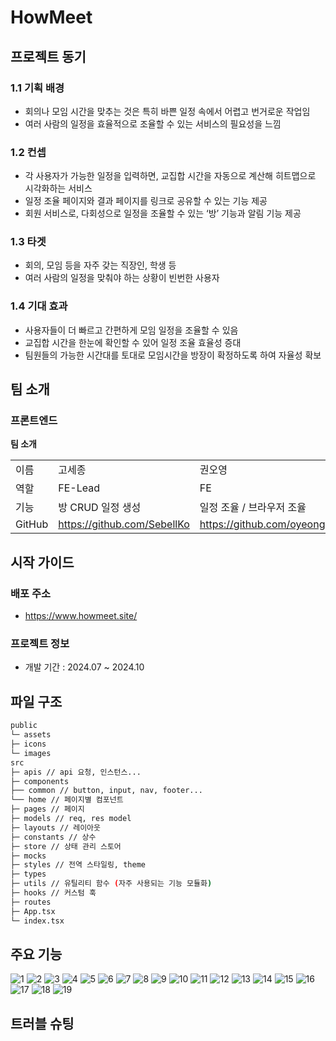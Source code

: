 # HowMeet

## 프로젝트 동기

### 1.1 기획 배경

- 회의나 모임 시간을 맞추는 것은 특히 바쁜 일정 속에서 어렵고 번거로운 작업임
- 여러 사람의 일정을 효율적으로 조율할 수 있는 서비스의 필요성을 느낌

### 1.2 컨셉

- 각 사용자가 가능한 일정을 입력하면, 교집합 시간을 자동으로 계산해 히트맵으로 시각화하는 서비스
- 일정 조율 페이지와 결과 페이지를 링크로 공유할 수 있는 기능 제공
- 회원 서비스로, 다회성으로 일정을 조율할 수 있는 ‘방’ 기능과 알림 기능 제공

### 1.3 타겟

- 회의, 모임 등을 자주 갖는 직장인, 학생 등
- 여러 사람의 일정을 맞춰야 하는 상황이 빈번한 사용자

### 1.4 기대 효과

- 사용자들이 더 빠르고 간편하게 모임 일정을 조율할 수 있음
- 교집합 시간을 한눈에 확인할 수 있어 일정 조율 효율성 증대
- 팀원들의 가능한 시간대를 토대로 모임시간을 방장이 확정하도록 하여 자율성 확보

## 팀 소개

### 프론트엔드

**팀 소개**

|        |                             |                              |                              |
| ------ | --------------------------- | ---------------------------- | ---------------------------- |
| 이름   | 고세종                      | 권오영                       | 류지민                       |
| 역할   | FE-Lead                     | FE                           | FE                           |
| 기능   | 방 CRUD 일정 생성           | 일정 조율 / 브라우저 조율    | 로그인 / PWA / 알림          |
| GitHub | https://github.com/SebellKo | https://github.com/oyeong011 | https://github.com/JIMIN1020 |

## 시작 가이드

### 배포 주소

- https://www.howmeet.site/

### 프로젝트 정보

- 개발 기간 : 2024.07 ~ 2024.10

## 파일 구조

```bash
public
└─ assets
├─ icons
└─ images
src
├─ apis // api 요청, 인스턴스...
├─ components
├── common // button, input, nav, footer...
└── home // 페이지별 컴포넌트
├─ pages // 페이지
├─ models // req, res model
├─ layouts // 레이아웃
├─ constants // 상수
├─ store // 상태 관리 스토어
├─ mocks
├─ styles // 전역 스타일링, theme
├─ types
├─ utils // 유틸리티 함수 (자주 사용되는 기능 모듈화)
├─ hooks // 커스텀 훅
├─ routes
├─ App.tsx
└─ index.tsx
```

## 주요 기능

![1](https://github.com/user-attachments/assets/1d5694e3-cb67-405a-88d6-c0445c0dfcca)
![2](https://github.com/user-attachments/assets/b5364401-7cfa-43a6-b8f1-ba4a5b846970)
![3](https://github.com/user-attachments/assets/f1b77a3e-2c16-4cef-b385-0cd5d38ae887)
![4](https://github.com/user-attachments/assets/18daacc4-16df-4b3a-863b-96b76451c2cd)
![5](https://github.com/user-attachments/assets/ff03f125-b878-4471-809c-b195c5382ce0)
![6](https://github.com/user-attachments/assets/f9595695-39e6-45fc-81f8-69c2bfd1d845)
![7](https://github.com/user-attachments/assets/90ec13f7-a45d-45d3-a913-be5f90a6f739)
![8](https://github.com/user-attachments/assets/f724719b-577e-4c86-b24c-71b51342a864)
![9](https://github.com/user-attachments/assets/42481a4f-1898-4a1b-bf65-c4c45901c838)
![10](https://github.com/user-attachments/assets/c6de335b-6d4e-4908-a2ce-9eed8bfcb084)
![11](https://github.com/user-attachments/assets/37528d65-b938-41a8-8d4f-9fd5355bd52c)
![12](https://github.com/user-attachments/assets/b0b97c75-9b92-4dd4-914e-c0e2b036f526)
![13](https://github.com/user-attachments/assets/9cfdb74b-cf60-4b97-977b-c5bf5ee763a0)
![14](https://github.com/user-attachments/assets/14d81c55-29cf-4374-955a-6637e6a43f70)
![15](https://github.com/user-attachments/assets/0304528d-d33a-4279-a73f-b97f9c654f85)
![16](https://github.com/user-attachments/assets/2d5db347-45ad-4755-8920-5d0f0b5def11)
![17](https://github.com/user-attachments/assets/b2d32c7a-6a51-4545-b3a7-ee7f1b879910)
![18](https://github.com/user-attachments/assets/c19176fe-d6a4-4501-bd33-ca838dfd85f6)
![19](https://github.com/user-attachments/assets/04e13466-ab2d-443b-81f9-52006bfee240)

## 트러블 슈팅

